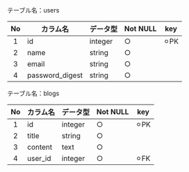 
テーブル名：users

| No  | カラム名        | データ型 | Not NULL | key   |
|:---:| --------------- | -------- | -------- | ----- |
|  1  | id              | integer  | ○        | ⚪︎PK |
|  2  | name            | string   | ○        |       |
|  3  | email           | string   | ○        |       |
|  4  | password_digest | string   | ○        |       |


テーブル名：blogs


| No  | カラム名 | データ型 | Not NULL | key   |
|:---:| -------- | -------- | -------- | ----- |
|  1  | id       | integer  | ○        | ⚪︎PK |
|  2  | title    | string   | ○        |       |
|  3  | content  | text     | ○        |       |
|  4  | user_id  | integer  | ○        | ⚪︎FK |